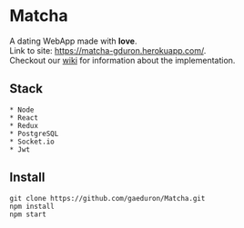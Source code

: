 # Matcha

A dating WebApp made with __love__.  
Link to site: https://matcha-gduron.herokuapp.com/.   
Checkout our [wiki](https://github.com/gaeduron/Matcha/wiki) for information about the implementation.

## Stack
	* Node
	* React
	* Redux
	* PostgreSQL
	* Socket.io
	* Jwt

## Install
`git clone https://github.com/gaeduron/Matcha.git`  
`npm install`  
`npm start`
